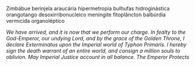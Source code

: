 Zimbábue berinjela araucária hipermetropia bulhufas hidroginástica orangotango desoxirribonucleico meningite fitoplâncton balbúrdia vermicida organoléptico

_We have arrived, and it is now that we perform our charge. In fealty to the God-Emperor, our undying Lord, and by the grace of the Golden Throne, I declare Exterminatus upon the Imperial world of Typhon Primaris. I hereby sign the death warrant of an entire world, and consign a million souls to oblivion. May Imperial Justice account in all balance. The Emperor Protects_
